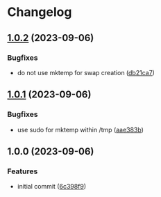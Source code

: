 # Changelog

## [1.0.2](https://github.com/actionhippie/swap-space/compare/v1.0.1...v1.0.2) (2023-09-06)


### Bugfixes

* do not use mktemp for swap creation ([db21ca7](https://github.com/actionhippie/swap-space/commit/db21ca7aee50b432c37b34866402156b73ff9060))

## [1.0.1](https://github.com/actionhippie/swap-space/compare/v1.0.0...v1.0.1) (2023-09-06)


### Bugfixes

* use sudo for mktemp within /tmp ([aae383b](https://github.com/actionhippie/swap-space/commit/aae383b446f99b4d4f72bba803130e8c51afa806))

## 1.0.0 (2023-09-06)


### Features

* initial commit ([6c398f9](https://github.com/actionhippie/swap-space/commit/6c398f96bca71a72c3bc93f0c0c7cb8d88a084b6))
